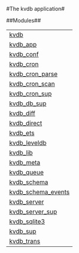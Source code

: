

#The kvdb application#


##Modules##


<table width="100%" border="0" summary="list of modules">
<tr><td><a href="http://github.com/Feuerlabs/kvdb/blob/master/doc/kvdb.md" class="module">kvdb</a></td></tr>
<tr><td><a href="http://github.com/Feuerlabs/kvdb/blob/master/doc/kvdb_app.md" class="module">kvdb_app</a></td></tr>
<tr><td><a href="http://github.com/Feuerlabs/kvdb/blob/master/doc/kvdb_conf.md" class="module">kvdb_conf</a></td></tr>
<tr><td><a href="http://github.com/Feuerlabs/kvdb/blob/master/doc/kvdb_cron.md" class="module">kvdb_cron</a></td></tr>
<tr><td><a href="http://github.com/Feuerlabs/kvdb/blob/master/doc/kvdb_cron_parse.md" class="module">kvdb_cron_parse</a></td></tr>
<tr><td><a href="http://github.com/Feuerlabs/kvdb/blob/master/doc/kvdb_cron_scan.md" class="module">kvdb_cron_scan</a></td></tr>
<tr><td><a href="http://github.com/Feuerlabs/kvdb/blob/master/doc/kvdb_cron_sup.md" class="module">kvdb_cron_sup</a></td></tr>
<tr><td><a href="http://github.com/Feuerlabs/kvdb/blob/master/doc/kvdb_db_sup.md" class="module">kvdb_db_sup</a></td></tr>
<tr><td><a href="http://github.com/Feuerlabs/kvdb/blob/master/doc/kvdb_diff.md" class="module">kvdb_diff</a></td></tr>
<tr><td><a href="http://github.com/Feuerlabs/kvdb/blob/master/doc/kvdb_direct.md" class="module">kvdb_direct</a></td></tr>
<tr><td><a href="http://github.com/Feuerlabs/kvdb/blob/master/doc/kvdb_ets.md" class="module">kvdb_ets</a></td></tr>
<tr><td><a href="http://github.com/Feuerlabs/kvdb/blob/master/doc/kvdb_leveldb.md" class="module">kvdb_leveldb</a></td></tr>
<tr><td><a href="http://github.com/Feuerlabs/kvdb/blob/master/doc/kvdb_lib.md" class="module">kvdb_lib</a></td></tr>
<tr><td><a href="http://github.com/Feuerlabs/kvdb/blob/master/doc/kvdb_meta.md" class="module">kvdb_meta</a></td></tr>
<tr><td><a href="http://github.com/Feuerlabs/kvdb/blob/master/doc/kvdb_queue.md" class="module">kvdb_queue</a></td></tr>
<tr><td><a href="http://github.com/Feuerlabs/kvdb/blob/master/doc/kvdb_schema.md" class="module">kvdb_schema</a></td></tr>
<tr><td><a href="http://github.com/Feuerlabs/kvdb/blob/master/doc/kvdb_schema_events.md" class="module">kvdb_schema_events</a></td></tr>
<tr><td><a href="http://github.com/Feuerlabs/kvdb/blob/master/doc/kvdb_server.md" class="module">kvdb_server</a></td></tr>
<tr><td><a href="http://github.com/Feuerlabs/kvdb/blob/master/doc/kvdb_server_sup.md" class="module">kvdb_server_sup</a></td></tr>
<tr><td><a href="http://github.com/Feuerlabs/kvdb/blob/master/doc/kvdb_sqlite3.md" class="module">kvdb_sqlite3</a></td></tr>
<tr><td><a href="http://github.com/Feuerlabs/kvdb/blob/master/doc/kvdb_sup.md" class="module">kvdb_sup</a></td></tr>
<tr><td><a href="http://github.com/Feuerlabs/kvdb/blob/master/doc/kvdb_trans.md" class="module">kvdb_trans</a></td></tr></table>

